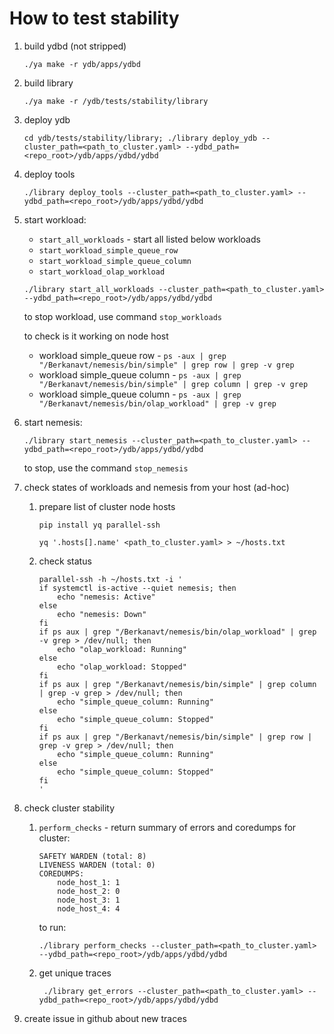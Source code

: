 # How to test stability 
1) build ydbd (not stripped)
    ```
    ./ya make -r ydb/apps/ydbd
    ```
2) build library
    ```
    ./ya make -r /ydb/tests/stability/library
    ```
3) deploy ydb
    ```
    cd ydb/tests/stability/library; ./library deploy_ydb --cluster_path=<path_to_cluster.yaml> --ydbd_path=<repo_root>/ydb/apps/ydbd/ydbd
    ```
4) deploy tools 
    ```
    ./library deploy_tools --cluster_path=<path_to_cluster.yaml> --ydbd_path=<repo_root>/ydb/apps/ydbd/ydbd
    ```
5) start workload:
    - `start_all_workloads` - start all listed below workloads 
    - `start_workload_simple_queue_row`
    - `start_workload_simple_queue_column`
    - `start_workload_olap_workload`

    ```
    ./library start_all_workloads --cluster_path=<path_to_cluster.yaml> --ydbd_path=<repo_root>/ydb/apps/ydbd/ydbd
    ```
    to stop workload, use command `stop_workloads`
    
    to check is it working on node host
    - workload simple_queue row  - ``ps -aux | grep "/Berkanavt/nemesis/bin/simple" | grep row | grep -v grep
    ``
    - workload simple_queue column  - ``ps -aux | grep "/Berkanavt/nemesis/bin/simple" | grep column | grep -v grep
    ``
    - workload simple_queue column  - ``ps -aux | grep "/Berkanavt/nemesis/bin/olap_workload" | grep -v grep
    ``

6) start nemesis:
    ```
    ./library start_nemesis --cluster_path=<path_to_cluster.yaml> --ydbd_path=<repo_root>/ydb/apps/ydbd/ydbd
    ```
    to stop, use the command `stop_nemesis`

7) check states of workloads and nemesis from your host (ad-hoc)
    1) prepare list of cluster node hosts

        ``pip install yq parallel-ssh``

        ``yq '.hosts[].name' <path_to_cluster.yaml> > ~/hosts.txt``
    2) check status
        ```
        parallel-ssh -h ~/hosts.txt -i '
        if systemctl is-active --quiet nemesis; then
            echo "nemesis: Active"
        else
            echo "nemesis: Down"
        fi
        if ps aux | grep "/Berkanavt/nemesis/bin/olap_workload" | grep -v grep > /dev/null; then
            echo "olap_workload: Running"
        else
            echo "olap_workload: Stopped"
        fi
        if ps aux | grep "/Berkanavt/nemesis/bin/simple" | grep column | grep -v grep > /dev/null; then
            echo "simple_queue_column: Running"
        else
            echo "simple_queue_column: Stopped"
        fi
        if ps aux | grep "/Berkanavt/nemesis/bin/simple" | grep row | grep -v grep > /dev/null; then
            echo "simple_queue_column: Running"
        else
            echo "simple_queue_column: Stopped"
        fi
        '
        ```
8) check cluster stability
    1) ``perform_checks`` - return summary of errors and coredumps for cluster:

        ```
        SAFETY WARDEN (total: 8)
        LIVENESS WARDEN (total: 0)
        COREDUMPS:
            node_host_1: 1
            node_host_2: 0
            node_host_3: 1
            node_host_4: 4
        ```
        to run:
        ```
        ./library perform_checks --cluster_path=<path_to_cluster.yaml> --ydbd_path=<repo_root>/ydb/apps/ydbd/ydbd
        ``` 
    2) get unique traces

        ```
         ./library get_errors --cluster_path=<path_to_cluster.yaml> --ydbd_path=<repo_root>/ydb/apps/ydbd/ydbd
        ```
9) create issue in github about new traces